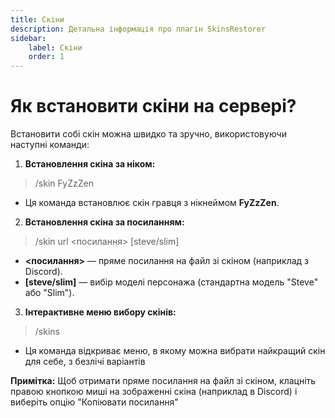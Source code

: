 ```yaml
---
title: Скіни 
description: Детальна інформація про плагін SkinsRestorer
sidebar:
    label: Скіни
    order: 1
---
```


# Як встановити скіни на сервері?
Встановити собі скін можна швидко та зручно, використовуючи наступні команди:

1. **Встановлення скіна за ніком:**
> /skin FyZzZen
- Ця команда встановлює скін гравця з нікнеймом **FyZzZen**.

2. **Встановлення скіна за посиланням:**
> /skin url <посилання> [steve/slim]
- **<посилання>** — пряме посилання на файл зі скіном (наприклад з Discord).
- **[steve/slim]** — вибір моделі персонажа (стандартна модель "Steve" або "Slim").

3. **Інтерактивне меню вибору скінів:**
> /skins
- Ця команда відкриває меню, в якому можна вибрати найкращий скін для себе, з безлічі варіантів

**Примітка:** Щоб отримати пряме посилання на файл зі скіном, клацніть правою кнопкою миші на зображенні скіна (наприклад в Discord) і виберіть опцію "Копіювати посилання"
